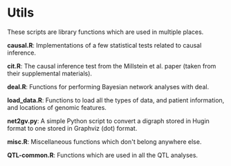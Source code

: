 Utils
=====

These scripts are library functions which are used in multiple places.

__causal.R__: Implementations of a few statistical tests related to causal
inference.

__cit.R__: The causal inference test from the Millstein et al. paper (taken
from their supplemental materials).

__deal.R__: Functions for performing Bayesian network analyses with deal.

__load_data.R__: Functions to load all the types of data, and patient
information, and locations of genomic features.

__net2gv.py__: A simple Python script to convert a digraph stored in Hugin
format to one stored in Graphviz (dot) format.

__misc.R__: Miscellaneous functions which don't belong anywhere else.

__QTL-common.R__: Functions which are used in all the QTL analyses.
